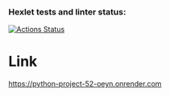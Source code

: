 ### Hexlet tests and linter status:
[![Actions Status](https://github.com/Kucher1995/python-project-52/actions/workflows/hexlet-check.yml/badge.svg)](https://github.com/Kucher1995/python-project-52/actions)

# Link
https://python-project-52-oeyn.onrender.com